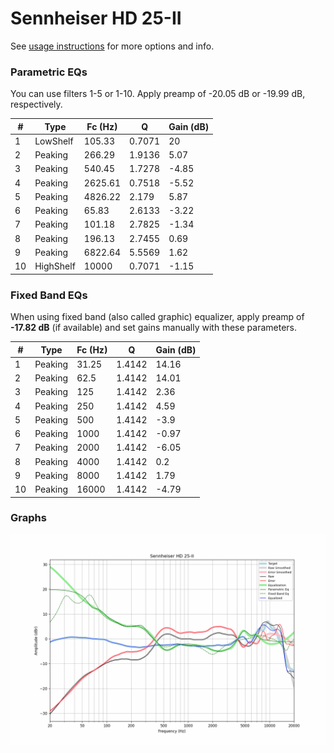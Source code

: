 # Sennheiser HD 25-II
See [usage instructions](https://github.com/jaakkopasanen/AutoEq#usage) for more options and info.

### Parametric EQs
You can use filters 1-5 or 1-10. Apply preamp of -20.05 dB or -19.99 dB, respectively.

|   # | Type      |   Fc (Hz) |      Q |   Gain (dB) |
|-----|-----------|-----------|--------|-------------|
|   1 | LowShelf  |    105.33 | 0.7071 |       20    |
|   2 | Peaking   |    266.29 | 1.9136 |        5.07 |
|   3 | Peaking   |    540.45 | 1.7278 |       -4.85 |
|   4 | Peaking   |   2625.61 | 0.7518 |       -5.52 |
|   5 | Peaking   |   4826.22 | 2.179  |        5.87 |
|   6 | Peaking   |     65.83 | 2.6133 |       -3.22 |
|   7 | Peaking   |    101.18 | 2.7825 |       -1.34 |
|   8 | Peaking   |    196.13 | 2.7455 |        0.69 |
|   9 | Peaking   |   6822.64 | 5.5569 |        1.62 |
|  10 | HighShelf |  10000    | 0.7071 |       -1.15 |

### Fixed Band EQs
When using fixed band (also called graphic) equalizer, apply preamp of **-17.82 dB** (if available) and set gains manually with these parameters.

|   # | Type    |   Fc (Hz) |      Q |   Gain (dB) |
|-----|---------|-----------|--------|-------------|
|   1 | Peaking |     31.25 | 1.4142 |       14.16 |
|   2 | Peaking |     62.5  | 1.4142 |       14.01 |
|   3 | Peaking |    125    | 1.4142 |        2.36 |
|   4 | Peaking |    250    | 1.4142 |        4.59 |
|   5 | Peaking |    500    | 1.4142 |       -3.9  |
|   6 | Peaking |   1000    | 1.4142 |       -0.97 |
|   7 | Peaking |   2000    | 1.4142 |       -6.05 |
|   8 | Peaking |   4000    | 1.4142 |        0.2  |
|   9 | Peaking |   8000    | 1.4142 |        1.79 |
|  10 | Peaking |  16000    | 1.4142 |       -4.79 |

### Graphs
![](./Sennheiser%20HD%2025-II.png)
